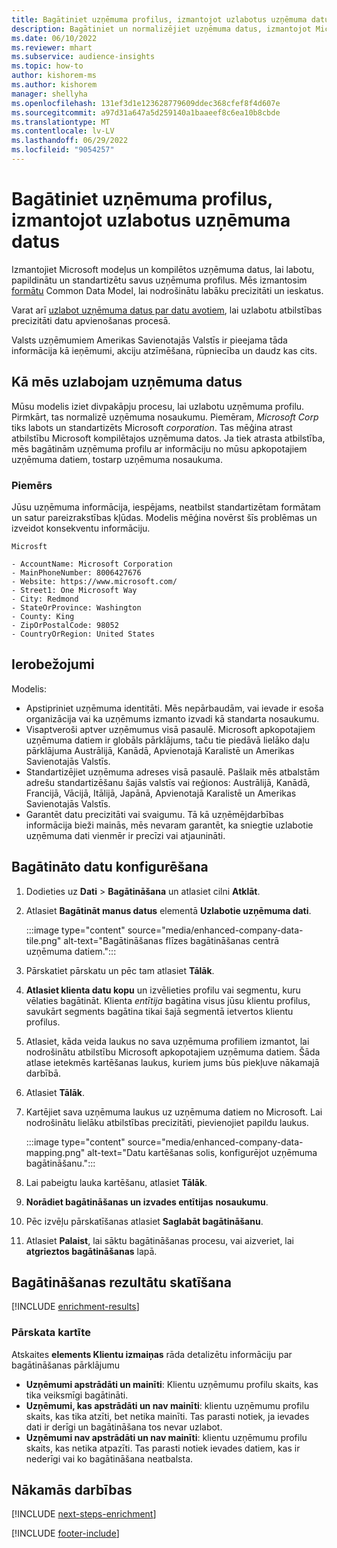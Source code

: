 ```yaml
---
title: Bagātiniet uzņēmuma profilus, izmantojot uzlabotus uzņēmuma datus
description: Bagātiniet un normalizējiet uzņēmuma datus, izmantojot Microsoft modeļus.
ms.date: 06/10/2022
ms.reviewer: mhart
ms.subservice: audience-insights
ms.topic: how-to
author: kishorem-ms
ms.author: kishorem
manager: shellyha
ms.openlocfilehash: 131ef3d1e123628779609ddec368cfef8f4d607e
ms.sourcegitcommit: a97d31a647a5d259140a1baaeef8c6ea10b8cbde
ms.translationtype: MT
ms.contentlocale: lv-LV
ms.lasthandoff: 06/29/2022
ms.locfileid: "9054257"
---
```

# <a name="enrich-company-profiles-with-enhanced-company-data"></a>Bagātiniet uzņēmuma profilus, izmantojot uzlabotus uzņēmuma datus

Izmantojiet Microsoft modeļus un kompilētos uzņēmuma datus, lai labotu, papildinātu un standartizētu savus uzņēmuma profilus. Mēs izmantosim [formātu](/common-data-model/schema/core/applicationcommon/account) Common Data Model, lai nodrošinātu labāku precizitāti un ieskatus.

Varat arī [uzlabot uzņēmuma datus par datu avotiem](data-sources-enrichment.md), lai uzlabotu atbilstības precizitāti datu apvienošanas procesā.

Valsts uzņēmumiem Amerikas Savienotajās Valstīs ir pieejama tāda informācija kā ieņēmumi, akciju atzīmēšana, rūpniecība un daudz kas cits.  

## <a name="how-we-enhance-company-data"></a>Kā mēs uzlabojam uzņēmuma datus

Mūsu modelis iziet divpakāpju procesu, lai uzlabotu uzņēmuma profilu. Pirmkārt, tas normalizē uzņēmuma nosaukumu. Piemēram, *Microsoft Corp* tiks labots un standartizēts Microsoft *corporation*. Tas mēģina atrast atbilstību Microsoft kompilētajos uzņēmuma datos. Ja tiek atrasta atbilstība, mēs bagātinām uzņēmuma profilu ar informāciju no mūsu apkopotajiem uzņēmuma datiem, tostarp uzņēmuma nosaukuma.

### <a name="example"></a>Piemērs

Jūsu uzņēmuma informācija, iespējams, neatbilst standartizētam formātam un satur pareizrakstības kļūdas. Modelis mēģina novērst šīs problēmas un izveidot konsekventu informāciju.

```Input
Microsft
```

```Output
- AccountName: Microsoft Corporation
- MainPhoneNumber: 8006427676
- Website: https://www.microsoft.com/
- Street1: One Microsoft Way
- City: Redmond
- StateOrProvince: Washington
- County: King
- ZipOrPostalCode: 98052
- CountryOrRegion: United States
```

## <a name="limitations"></a>Ierobežojumi

Modelis:

- Apstipriniet uzņēmuma identitāti. Mēs nepārbaudām, vai ievade ir esoša organizācija vai ka uzņēmums izmanto izvadi kā standarta nosaukumu.
- Visaptveroši aptver uzņēmumus visā pasaulē. Microsoft apkopotajiem uzņēmuma datiem ir globāls pārklājums, taču tie piedāvā lielāko daļu pārklājuma Austrālijā, Kanādā, Apvienotajā Karalistē un Amerikas Savienotajās Valstīs.
- Standartizējiet uzņēmuma adreses visā pasaulē. Pašlaik mēs atbalstām adrešu standartizēšanu šajās valstīs vai reģionos: Austrālijā, Kanādā, Francijā, Vācijā, Itālijā, Japānā, Apvienotajā Karalistē un Amerikas Savienotajās Valstīs.
- Garantēt datu precizitāti vai svaigumu. Tā kā uzņēmējdarbības informācija bieži mainās, mēs nevaram garantēt, ka sniegtie uzlabotie uzņēmuma dati vienmēr ir precīzi vai atjaunināti.

## <a name="configure-the-enrichment"></a>Bagātināto datu konfigurēšana

1. Dodieties uz **Dati** > **Bagātināšana** un atlasiet cilni **Atklāt**.

1. Atlasiet **Bagātināt manus datus** elementā **Uzlabotie uzņēmuma dati**.

   :::image type="content" source="media/enhanced-company-data-tile.png" alt-text="Bagātināšanas flīzes bagātināšanas centrā uzņēmuma datiem.":::

1. Pārskatiet pārskatu un pēc tam atlasiet **Tālāk**.

1. **Atlasiet klienta datu kopu** un izvēlieties profilu vai segmentu, kuru vēlaties bagātināt. Klienta *entītija* bagātina visus jūsu klientu profilus, savukārt segments bagātina tikai šajā segmentā ietvertos klientu profilus.

1. Atlasiet, kāda veida laukus no sava uzņēmuma profiliem izmantot, lai nodrošinātu atbilstību Microsoft apkopotajiem uzņēmuma datiem. Šāda atlase ietekmēs kartēšanas laukus, kuriem jums būs piekļuve nākamajā darbībā.

1. Atlasiet **Tālāk**.

1. Kartējiet sava uzņēmuma laukus uz uzņēmuma datiem no Microsoft. Lai nodrošinātu lielāku atbilstības precizitāti, pievienojiet papildu laukus.

    :::image type="content" source="media/enhanced-company-data-mapping.png" alt-text="Datu kartēšanas solis, konfigurējot uzņēmuma bagātināšanu.":::

1. Lai pabeigtu lauka kartēšanu, atlasiet **Tālāk**.

1. **Norādiet bagātināšanas un izvades entītijas** **nosaukumu**.

1. Pēc izvēļu pārskatīšanas atlasiet **Saglabāt bagātināšanu**.

1. Atlasiet **Palaist**, lai sāktu bagātināšanas procesu, vai aizveriet, lai **atgrieztos bagātināšanas** lapā.

## <a name="view-enrichment-results"></a>Bagātināšanas rezultātu skatīšana

[!INCLUDE [enrichment-results](includes/enrichment-results.md)]

### <a name="overview-card"></a>Pārskata kartīte

Atskaites **elements Klientu izmaiņas** rāda detalizētu informāciju par bagātināšanas pārklājumu

- **Uzņēmumi apstrādāti un mainīti**: Klientu uzņēmumu profilu skaits, kas tika veiksmīgi bagātināti.
- **Uzņēmumi, kas apstrādāti un nav mainīti**: klientu uzņēmumu profilu skaits, kas tika atzīti, bet netika mainīti. Tas parasti notiek, ja ievades dati ir derīgi un bagātināšana tos nevar uzlabot.
- **Uzņēmumi nav apstrādāti un nav mainīti**: klientu uzņēmumu profilu skaits, kas netika atpazīti. Tas parasti notiek ievades datiem, kas ir nederīgi vai ko bagātināšana neatbalsta.

## <a name="next-steps"></a>Nākamās darbības

[!INCLUDE [next-steps-enrichment](includes/next-steps-enrichment.md)]

[!INCLUDE [footer-include](includes/footer-banner.md)]
